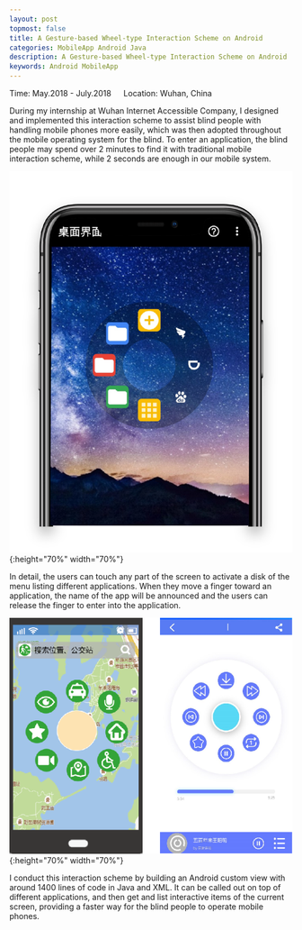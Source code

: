 ```yaml
---
layout: post
topmost: false
title: A Gesture-based Wheel-type Interaction Scheme on Android
categories: MobileApp Android Java
description: A Gesture-based Wheel-type Interaction Scheme on Android
keywords: Android MobileApp
---
```


Time: May.2018 - July.2018 &emsp; Location: Wuhan, China

During my internship at Wuhan Internet Accessible Company, I designed and implemented this interaction scheme to assist blind people with handling mobile phones more easily, which was then adopted throughout the mobile operating system for the blind. To enter an application, the blind people may spend over 2 minutes to find it with traditional mobile interaction scheme, while 2 seconds are enough in our mobile system.

![@2x](/images/posts/android/interaction-scheme.png){:height="70%" width="70%"}

In detail, the users can touch any part of the screen to activate a disk of the menu listing different applications. When they move a finger toward an application, the name of the app will be announced and the users can release the finger to enter into the application. 

![@2x](/images/posts/android/interaction-scheme2.png){:height="70%" width="70%"}

I conduct this interaction scheme by building an Android custom view with around 1400 lines of code in Java and XML. It can be called out on top of different applications, and then get and list interactive items of the current screen, providing a faster way for the blind people to operate mobile phones.

